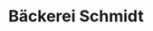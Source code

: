 ---
title: "Bäckerei Schmidt"
url: /luebbecke/baeckerei-schmidt-ravensberger-strasse-2/
shop: Bäckerei
---